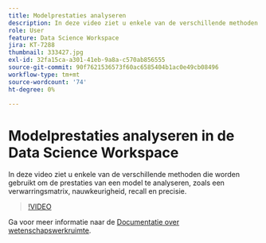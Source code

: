 ```yaml
---
title: Modelprestaties analyseren
description: In deze video ziet u enkele van de verschillende methoden die worden gebruikt om de prestaties van een model te analyseren, zoals een verwarringsmatrix, nauwkeurigheid, recall en precisie.
role: User
feature: Data Science Workspace
jira: KT-7288
thumbnail: 333427.jpg
exl-id: 32fa15ca-a301-41eb-9a8a-c570ab856555
source-git-commit: 90f7621536573f60ac6585404b1ac0e49cb08496
workflow-type: tm+mt
source-wordcount: '74'
ht-degree: 0%

---
```


# Modelprestaties analyseren in de Data Science Workspace

In deze video ziet u enkele van de verschillende methoden die worden gebruikt om de prestaties van een model te analyseren, zoals een verwarringsmatrix, nauwkeurigheid, recall en precisie.

>[!VIDEO](https://video.tv.adobe.com/v/333427)

Ga voor meer informatie naar de [Documentatie over wetenschapswerkruimte](https://experienceleague.adobe.com/docs/experience-platform/data-science-workspace/home.html).